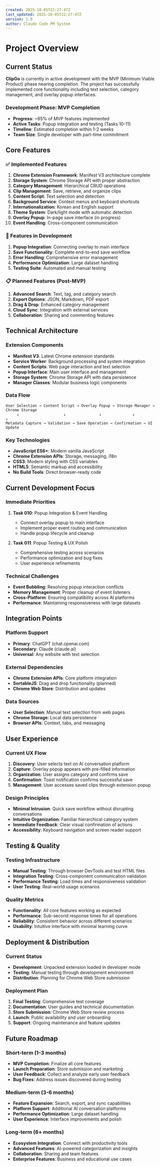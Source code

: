 ```yaml
---
created: 2025-10-05T22:27:47Z
last_updated: 2025-10-05T22:27:47Z
version: 1.0
author: Claude Code PM System
---
```


# Project Overview

## Current Status

**ClipGo** is currently in active development with the MVP (Minimum Viable Product) phase nearing completion. The project has successfully implemented core functionality including text selection, category management, and overlay popup interfaces.

### Development Phase: MVP Completion
- **Progress**: ~85% of MVP features implemented
- **Active Tasks**: Popup integration and testing (Tasks 10-11)
- **Timeline**: Estimated completion within 1-2 weeks
- **Team Size**: Single developer with part-time commitment

## Core Features

### ✅ Implemented Features
1. **Chrome Extension Framework**: Manifest V3 architecture complete
2. **Storage System**: Chrome Storage API with proper abstraction
3. **Category Management**: Hierarchical CRUD operations
4. **Clip Management**: Save, retrieve, and organize clips
5. **Content Script**: Text selection and detection
6. **Background Service**: Context menus and keyboard shortcuts
7. **Internationalization**: Korean and English support
8. **Theme System**: Dark/light mode with automatic detection
9. **Overlay Popup**: In-page save interface (in progress)
10. **Event Handling**: Cross-component communication

### 🚧 Features in Development
1. **Popup Integration**: Connecting overlay to main interface
2. **Save Functionality**: Complete end-to-end save workflow
3. **Error Handling**: Comprehensive error management
4. **Performance Optimization**: Large dataset handling
5. **Testing Suite**: Automated and manual testing

### 📋 Planned Features (Post-MVP)
1. **Advanced Search**: Text, tag, and category search
2. **Export Options**: JSON, Markdown, PDF export
3. **Drag & Drop**: Enhanced category management
4. **Cloud Sync**: Integration with external services
5. **Collaboration**: Sharing and commenting features

## Technical Architecture

### Extension Components
- **Manifest V3**: Latest Chrome extension standards
- **Service Worker**: Background processing and system integration
- **Content Scripts**: Web page interaction and text selection
- **Popup Interface**: Main user interface and management
- **Storage System**: Chrome Storage API with data persistence
- **Manager Classes**: Modular business logic components

### Data Flow
```
User Selection → Content Script → Overlay Popup → Storage Manager → Chrome Storage
     ↓                    ↓               ↓              ↓            ↓
Metadata Capture → Validation → Save Operation → Confirmation → UI Update
```

### Key Technologies
- **JavaScript ES6+**: Modern vanilla JavaScript
- **Chrome Extension APIs**: Storage, messaging, i18n
- **CSS3**: Modern styling with CSS variables
- **HTML5**: Semantic markup and accessibility
- **No Build Tools**: Direct browser-ready code

## Current Development Focus

### Immediate Priorities
1. **Task 010**: Popup Integration & Event Handling
   - Connect overlay popup to main interface
   - Implement proper event routing and communication
   - Handle popup lifecycle and cleanup

2. **Task 011**: Popup Testing & UX Polish
   - Comprehensive testing across scenarios
   - Performance optimization and bug fixes
   - User experience refinements

### Technical Challenges
- **Event Bubbling**: Resolving popup interaction conflicts
- **Memory Management**: Proper cleanup of event listeners
- **Cross-Platform**: Ensuring compatibility across AI platforms
- **Performance**: Maintaining responsiveness with large datasets

## Integration Points

### Platform Support
- **Primary**: ChatGPT (chat.openai.com)
- **Secondary**: Claude (claude.ai)
- **Universal**: Any website with text selection

### External Dependencies
- **Chrome Extension APIs**: Core platform integration
- **SortableJS**: Drag and drop functionality (planned)
- **Chrome Web Store**: Distribution and updates

### Data Sources
- **User Selection**: Manual text selection from web pages
- **Chrome Storage**: Local data persistence
- **Browser APIs**: Context, tabs, and messaging

## User Experience

### Current UX Flow
1. **Discovery**: User selects text on AI conversation platform
2. **Capture**: Overlay popup appears with pre-filled information
3. **Organization**: User assigns category and confirms save
4. **Confirmation**: Toast notification confirms successful save
5. **Management**: User accesses saved clips through extension popup

### Design Principles
- **Minimal Intrusion**: Quick save workflow without disrupting conversations
- **Intuitive Organization**: Familiar hierarchical category system
- **Immediate Feedback**: Clear visual confirmation of actions
- **Accessibility**: Keyboard navigation and screen reader support

## Testing & Quality

### Testing Infrastructure
- **Manual Testing**: Through browser DevTools and test HTML files
- **Integration Testing**: Cross-component communication validation
- **Performance Testing**: Load times and responsiveness validation
- **User Testing**: Real-world usage scenarios

### Quality Metrics
- **Functionality**: All core features working as expected
- **Performance**: Sub-second response times for all operations
- **Reliability**: Consistent behavior across different scenarios
- **Usability**: Intuitive interface with minimal learning curve

## Deployment & Distribution

### Current Status
- **Development**: Unpacked extension loaded in developer mode
- **Testing**: Manual testing through development environment
- **Distribution**: Planning for Chrome Web Store submission

### Deployment Plan
1. **Final Testing**: Comprehensive test coverage
2. **Documentation**: User guides and technical documentation
3. **Store Submission**: Chrome Web Store review process
4. **Launch**: Public availability and user onboarding
5. **Support**: Ongoing maintenance and feature updates

## Future Roadmap

### Short-term (1-3 months)
- **MVP Completion**: Finalize all core features
- **Launch Preparation**: Store submission and marketing
- **User Feedback**: Collect and analyze early user feedback
- **Bug Fixes**: Address issues discovered during testing

### Medium-term (3-6 months)
- **Feature Expansion**: Search, export, and sync capabilities
- **Platform Support**: Additional AI conversation platforms
- **Performance Optimization**: Large dataset handling
- **User Experience**: Interface improvements and polish

### Long-term (6+ months)
- **Ecosystem Integration**: Connect with productivity tools
- **Advanced Features**: AI-powered categorization and insights
- **Collaboration**: Sharing and team features
- **Enterprise Features**: Business and educational use cases